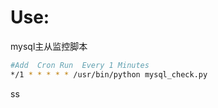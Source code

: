 Use: 
===== 
mysql主从监控脚本
```bash 
#Add  Cron Run  Every 1 Minutes 
*/1 * * * * * /usr/bin/python mysql_check.py 
``` 

ss
